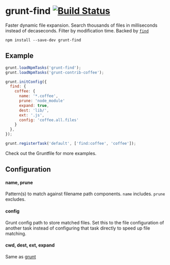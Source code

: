 grunt-find [![Build Status](https://travis-ci.org/hurrymaplelad/grunt-find.png)](https://travis-ci.org/hurrymaplelad/grunt-find)
=========

Faster dynamic file expansion.  Search thousands of files in milliseconds instead of decaseconds.  Filter by modification time.  Backed by [`find`](https://developer.apple.com/library/mac/documentation/Darwin/Reference/ManPages/man1/find.1.html)

```shell
npm install --save-dev grunt-find
```

Example
-------

```js
grunt.loadNpmTasks('grunt-find');
grunt.loadNpmTasks('grunt-contrib-coffee');

grunt.initConfig({
  find: {
    coffee: {
      name: '*.coffee',
      prune: 'node_module'
      expand: true,
      dest: 'lib/',
      ext: '.js',
      config: 'coffee.all.files'
    }
  },
});

grunt.registerTask('default', ['find:coffee', 'coffee']);
```

Check out the Gruntfile for more examples.

Configuration
-------------

#### name, prune
Pattern(s) to match against filename path components.  `name` includes.  `prune` excludes.

#### config
Grunt config path to store matched files.  Set this to the file configuration of another task instead of configuring that task directly to speed up file matching.

#### cwd, dest, ext, expand
Same as [grunt](http://gruntjs.com/configuring-tasks#building-the-files-object-dynamically)
